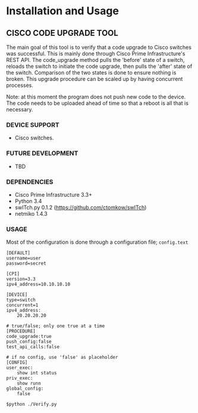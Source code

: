 # Installation and Usage 

## CISCO CODE UPGRADE TOOL

The main goal of this tool is to verify that a code upgrade to Cisco switches was successful. This is mainly done through Cisco Prime Infrastructure's REST API. The code_upgrade method pulls the 'before' state of a switch, reloads the switch to initiate the code upgrade, then pulls the 'after' state of the switch. Comparison of the two states is done to ensure nothing is broken. This upgrade procedure can be scaled up by having concurrent processes.

Note: at this moment the program does not push new code to the device. The code needs to be uploaded ahead of time so that a reboot is all that is necessary.


### DEVICE SUPPORT

* Cisco switches.

### FUTURE DEVELOPMENT

* TBD

### DEPENDENCIES

* Cisco Prime Infrastructure 3.3+
* Python 3.4
* swITch.py 0.1.2 (https://github.com/ctomkow/swITch)
* netmiko 1.4.3

### USAGE

Most of the configuration is done through a configuration file; `config.text`

```
[DEFAULT]
username=user
password=secret

[CPI]
version=3.3
ipv4_address=10.10.10.10

[DEVICE]
type=switch
concurrent=1
ipv4_address:
    20.20.20.20

# true/false; only one true at a time
[PROCEDURE]
code_upgrade:true
push_config:false
test_api_calls:false

# if no config, use 'false' as placeholder
[CONFIG]
user_exec:
    show int status
priv_exec:
    show runn
global_config:
    false
```


`$python ./Verify.py`
